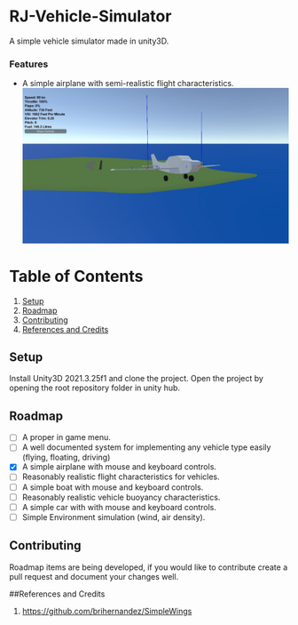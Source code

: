 # RJ-Vehicle-Simulator
 A simple vehicle simulator made in unity3D.

### Features
- A simple airplane with semi-realistic flight characteristics.
![WIP](screenshot1.jpg)


# Table of Contents
1. [Setup](#Setup)
2. [Roadmap](#Roadmap)
3. [Contributing](#Contributing)
4. [References and Credits](#References-and-Credits)


## Setup
Install Unity3D 2021.3.25f1 and clone the project. Open the project by opening the root repository folder in unity hub.

## Roadmap
- [ ] A proper in game menu.
- [ ] A well documented system for implementing any vehicle type easily (flying, floating, driving)
- [x] A simple airplane with mouse and keyboard controls.
- [ ] Reasonably realistic flight characteristics for vehicles.
- [ ] A simple boat with mouse and keyboard controls.
- [ ] Reasonably realistic vehicle buoyancy characteristics.
- [ ] A simple car with with mouse and keyboard controls.
- [ ] Simple Environment simulation (wind, air density).

## Contributing
Roadmap items are being developed, if you would like to contribute create a pull request and document your changes well.

##References and Credits
1. https://github.com/brihernandez/SimpleWings